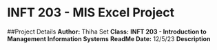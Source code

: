 # INFT 203 - MIS Excel Project

##Project Details
**Author:** Thiha Set
**Class:** __INFT 203 - Introduction to Management Information Systems__
**ReadMe Date:** 12/5/23
**Description**
